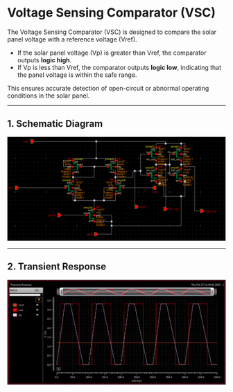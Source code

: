 
# Voltage Sensing Comparator (VSC)

The Voltage Sensing Comparator (VSC) is designed to compare the solar panel voltage with a reference voltage (Vref).  
- If the solar panel voltage (Vp) is greater than Vref, the comparator outputs **logic high**.
- If Vp is less than Vref, the comparator outputs **logic low**, indicating that the panel voltage is within the safe range.

This ensures accurate detection of open-circuit or abnormal operating conditions in the solar panel.

---

## 1. Schematic Diagram

![VSC Schematic](https://github.com/abhitejdivi5/Analog-Blocks/blob/664ce4df7c5828f0521eba92fa0c384afb48e2e8/VCS.png)

---

## 2. Transient Response

![VSC Output](https://github.com/abhitejdivi5/Analog-Blocks/blob/664ce4df7c5828f0521eba92fa0c384afb48e2e8/VCS_out.png)
